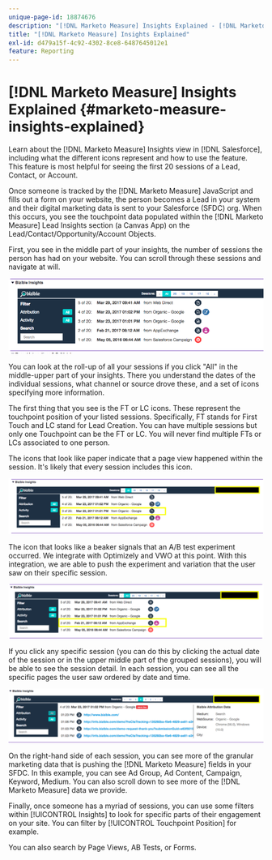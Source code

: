 ```yaml
---
unique-page-id: 18874676
description: "[!DNL Marketo Measure] Insights Explained - [!DNL Marketo Measure]"
title: "[!DNL Marketo Measure] Insights Explained"
exl-id: d479a15f-4c92-4302-8ce8-6487645012e1
feature: Reporting
---
```

# [!DNL Marketo Measure] Insights Explained {#marketo-measure-insights-explained}

Learn about the [!DNL Marketo Measure] Insights view in [!DNL Salesforce], including what the different icons represent and how to use the feature. This feature is most helpful for seeing the first 20 sessions of a Lead, Contact, or Account.

Once someone is tracked by the [!DNL Marketo Measure] JavaScript and fills out a form on your website, the person becomes a Lead in your system and their digital marketing data is sent to your Salesforce (SFDC) org. When this occurs, you see the touchpoint data populated within the [!DNL Marketo Measure] Lead Insights section (a Canvas App) on the Lead/Contact/Opportunity/Account Objects.

First, you see in the middle part of your insights, the number of sessions the person has had on your website. You can scroll through these sessions and navigate at will.

![](assets/1.png)

You can look at the roll-up of all your sessions if you click "All" in the middle-upper part of your insights. There you understand the dates of the individual sessions, what channel or source drove these, and a set of icons specifying more information.

The first thing that you see is the FT or LC icons. These represent the touchpoint position of your listed sessions. Specifically, FT stands for First Touch and LC stand for Lead Creation. You can have multiple sessions but only one Touchpoint can be the FT or LC. You will never find multiple FTs or LCs associated to one person.

The icons that look like paper indicate that a page view happened within the session. It's likely that every session includes this icon.

![](assets/2.png)

The icon that looks like a beaker signals that an A/B test experiment occurred. We integrate with Optimizely and VWO at this point. With this integration, we are able to push the experiment and variation that the user saw on their specific session.

![](assets/3.png)

If you click any specific session (you can do this by clicking the actual date of the session or in the upper middle part of the grouped sessions), you will be able to see the session detail. In each session, you can see all the specific pages the user saw ordered by date and time.

![](assets/4.png)

On the right-hand side of each session, you can see more of the granular marketing data that is pushing the [!DNL Marketo Measure] fields in your SFDC. In this example, you can see Ad Group, Ad Content, Campaign, Keyword, Medium. You can also scroll down to see more of the [!DNL Marketo Measure] data we provide.

Finally, once someone has a myriad of sessions, you can use some filters within [!UICONTROL Insights] to look for specific parts of their engagement on your site. You can filter by [!UICONTROL Touchpoint Position] for example.

You can also search by Page Views, AB Tests, or Forms.
